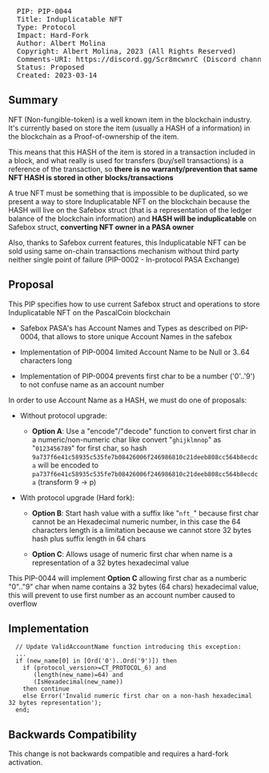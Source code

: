 <pre>
  PIP: PIP-0044
  Title: Induplicatable NFT
  Type: Protocol
  Impact: Hard-Fork
  Author: Albert Molina <bpascalblockchain@gmail.com>  
  Copyright: Albert Molina, 2023 (All Rights Reserved)
  Comments-URI: https://discord.gg/Scr8mcwnrC (Discord channel #pip-44)
  Status: Proposed
  Created: 2023-03-14
</pre>

## Summary

NFT (Non-fungible-token) is a well known item in the blockchain industry. It's currently based on store the item (usually a HASH of a information) in the blockchain as a Proof-of-ownership of the item.

This means that this HASH of the item is stored in a transaction included in a block, and what really is used for transfers (buy/sell transactions) is a reference of the transaction, so **there is no warranty/prevention that same NFT HASH is stored in other blocks/transactions**

A true NFT must be something that is impossible to be duplicated, so we present a way to store Induplicatable NFT on the blockchain because the HASH will live on the Safebox struct (that is a representation of the ledger balance of the blockchain information) and **HASH will be induplicatable** on Safebox struct, **converting NFT owner in a PASA owner**

Also, thanks to Safebox current features, this Induplicatable NFT can be sold using same on-chain transactions mechanism without third party neither single point of failure (PIP-0002 - In-protocol PASA Exchange)

## Proposal

This PIP specifies how to use current Safebox struct and operations to store Induplicatable NFT on the PascalCoin blockchain

- Safebox PASA's has Account Names and Types as described on PIP-0004, that allows to store unique Account Names in the safebox

- Implementation of PIP-0004 limited Account Name to be Null or 3..64 characters long
 
- Implementation of PIP-0004 prevents first char to be a number ('0'..'9') to not confuse name as an account number

In order to use Account Name as a HASH, we must do one of proposals:

- Without protocol upgrade:

  - **Option A**: Use a "encode"/"decode" function to convert first char in a numeric/non-numeric char like convert "`ghijklmnop`" as "`0123456789`" for first char, so hash `9a737f6e41c58935c535fe7b08426006f246986810c21deeb808cc564b8ecdca` will be encoded to `pa737f6e41c58935c535fe7b08426006f246986810c21deeb808cc564b8ecdca` (transform 9 -> p)

- With protocol upgrade (Hard fork):

  - **Option B**: Start hash value with a suffix like "`nft_`" because first char cannot be an Hexadecimal numeric number, in this case the 64 characters length is a limitation because we cannot store 32 bytes hash plus suffix length in 64 chars

  - **Option C**: Allows usage of numeric first char when name is a representation of a 32 bytes hexadecimal value


This PIP-0044 will implement **Option C** allowing first char as a numberic "0".."9" char when name contains a 32 bytes (64 chars) hexadecimal value, this will prevent to use first number as an account number caused to overflow

## Implementation

```
  // Update ValidAccountName function introducing this exception:
  ...
  if (new_name[0] in [Ord('0')..Ord('9')]) then
    if (protocol_version>=CT_PROTOCOL_6) and
       (length(new_name)=64) and
       (IsHexadecimal(new_name))
    then continue
    else Error('Invalid numeric first char on a non-hash hexadecimal 32 bytes representation');
  end;
```

## Backwards Compatibility

This change is not backwards compatible and requires a hard-fork activation. 